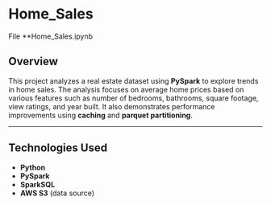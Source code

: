 # Home_Sales
File
**Home_Sales.ipynb
## Overview

This project analyzes a real estate dataset using **PySpark** to explore trends in home sales. The analysis focuses on average home prices based on various features such as number of bedrooms, bathrooms, square footage, view ratings, and year built. It also demonstrates performance improvements using **caching** and **parquet partitioning**.

---

## Technologies Used

- **Python**
- **PySpark**
- **SparkSQL**
- **AWS S3** (data source)
